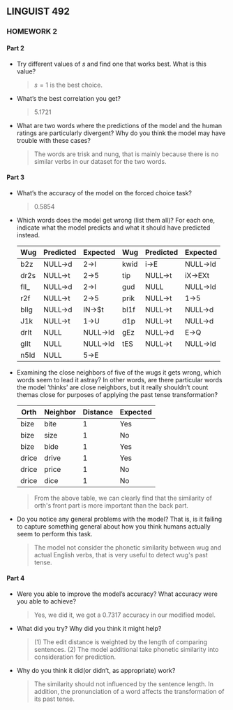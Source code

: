 ## LINGUIST 492
### HOMEWORK 2

<script type="text/javascript" src="http://cdn.mathjax.org/mathjax/latest/MathJax.js?config=default"></script>

#### Part 2

* Try different values of $s$ and find one that works best. What is this value?
   >$s = 1$ is the best choice.

* What’s the best correlation you get?
   >5.1721

* What are two words where the predictions of the model and the human ratings are particularly divergent? Why do you think the model may have trouble with these cases?
   >The words are trisk and nung, that is mainly because there is no similar verbs in our dataset for the two words.

#### Part 3

* What’s the accuracy of the model on the forced choice task?
  >0.5854

* Which words does the model get wrong (list them all)? For each one, indicate what the model predicts and what it should have predicted instead.

  | Wug   |  Predicted  | Expected  | Wug | Predicted  | Expected  |
  | ----  |   ----   |  ----  |  ---- |   ----  |   ----   |
  |  b2z  | NULL->d  | 2->I   | kwid  | i->E    | NULL->Id |
  |  dr2s | NULL->t  | 2->5   | tip   | NULL->t | iX->EXt  |
  |  flI_ | NULL->d  | 2->I   | gud   | NULL    | NULL->Id |
  |  r2f  | NULL->t  | 2->5   | prik  | NULL->t | 1->5     |
  |  blIg | NULL->d  | IN->$t | bl1f  | NULL->t | NULL->d  |
  |  J1k  | NULL->t  | 1->U   | d1p   | NULL->t | NULL->d  |
  |  drIt | NULL     | NULL->Id | gEz | NULL->d | E->Q     |
  |  glIt | NULL     | NULL->Id | tES | NULL->t | NULL->Id |
  |  n5ld | NULL     | 5->E   |

* Examining the close neighbors of five of the wugs it gets wrong, which words seem to lead it astray? In other words, are there particular words the model ‘thinks’ are close neighbors, but it really shouldn’t count themas close for purposes of applying the past tense transformation?

  | Orth  |  Neighbor  | Distance | Expected |
  | ----  |  ----      | ----     | ----     |
  | bize  |  bite      | 1        | Yes      |
  | bize  |  size      | 1        | No       |
  | bize  |  bide      | 1        | Yes      |
  | drice  |  drive    | 1        | Yes      |
  | drice  |  price    | 1        | No       |
  | drice  |  dice     | 1        | No       |

  > From the above table, we can clearly find that the similarity of orth's front part is more important than the back part.

* Do you notice any general problems with the model? That is, is it failing to capture something general about how you think humans actually seem to perform this task.
 
  >The model not consider the phonetic similarity between wug and actual English verbs, that is very useful to detect wug's past tense.

#### Part 4

* Were you able to improve the model’s accuracy? What accuracy were you able to achieve?
  >Yes, we did it, we got a 0.7317 accuracy in our modified model.

* What did you try? Why did you think it might help?
  > (1) The edit distance is weighted by the length of comparing sentences. (2) The model additional take phonetic similarity into consideration for prediction.

* Why do you think it did(or didn’t, as appropriate) work?
  >The similarity should not influenced by the sentence length. In addition, the pronunciation of a word affects the transformation of its past tense.
